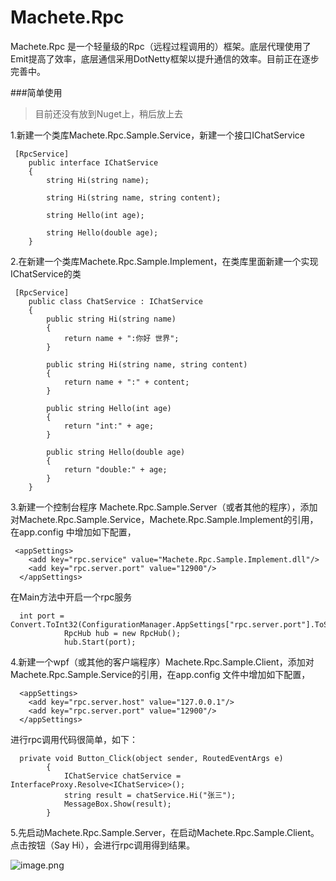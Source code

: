 # Machete.Rpc
Machete.Rpc 是一个轻量级的Rpc（远程过程调用的）框架。底层代理使用了Emit提高了效率，底层通信采用DotNetty框架以提升通信的效率。目前正在逐步完善中。

###简单使用
>目前还没有放到Nuget上，稍后放上去

1.新建一个类库Machete.Rpc.Sample.Service，新建一个接口IChatService
```
 [RpcService]
    public interface IChatService
    {
        string Hi(string name);

        string Hi(string name, string content);

        string Hello(int age);

        string Hello(double age);
    }
```
2.在新建一个类库Machete.Rpc.Sample.Implement，在类库里面新建一个实现IChatService的类
```
 [RpcService]
    public class ChatService : IChatService
    {
        public string Hi(string name)
        {
            return name + ":你好 世界";
        }

        public string Hi(string name, string content)
        {
            return name + ":" + content;
        }

        public string Hello(int age)
        {
            return "int:" + age;
        }

        public string Hello(double age)
        {
            return "double:" + age;
        }
    }
```
3.新建一个控制台程序 Machete.Rpc.Sample.Server（或者其他的程序），添加对Machete.Rpc.Sample.Service，Machete.Rpc.Sample.Implement的引用，在app.config 中增加如下配置，
```
 <appSettings>
    <add key="rpc.service" value="Machete.Rpc.Sample.Implement.dll"/>
    <add key="rpc.server.port" value="12900"/>
  </appSettings>
```
在Main方法中开启一个rpc服务
```
  int port = Convert.ToInt32(ConfigurationManager.AppSettings["rpc.server.port"].ToString());
            RpcHub hub = new RpcHub();
            hub.Start(port);
```

4.新建一个wpf（或其他的客户端程序）Machete.Rpc.Sample.Client，添加对Machete.Rpc.Sample.Service的引用，在app.config 文件中增加如下配置，
```
  <appSettings>
    <add key="rpc.server.host" value="127.0.0.1"/>
    <add key="rpc.server.port" value="12900"/>
  </appSettings>
```
进行rpc调用代码很简单，如下：
```
  private void Button_Click(object sender, RoutedEventArgs e)
        {
            IChatService chatService = InterfaceProxy.Resolve<IChatService>();
            string result = chatService.Hi("张三");
            MessageBox.Show(result);
        }
```

5.先启动Machete.Rpc.Sample.Server，在启动Machete.Rpc.Sample.Client。点击按钮（Say Hi），会进行rpc调用得到结果。

![image.png](http://upload-images.jianshu.io/upload_images/301624-e7b917ff1e1f266d.png?imageMogr2/auto-orient/strip%7CimageView2/2/w/1240)